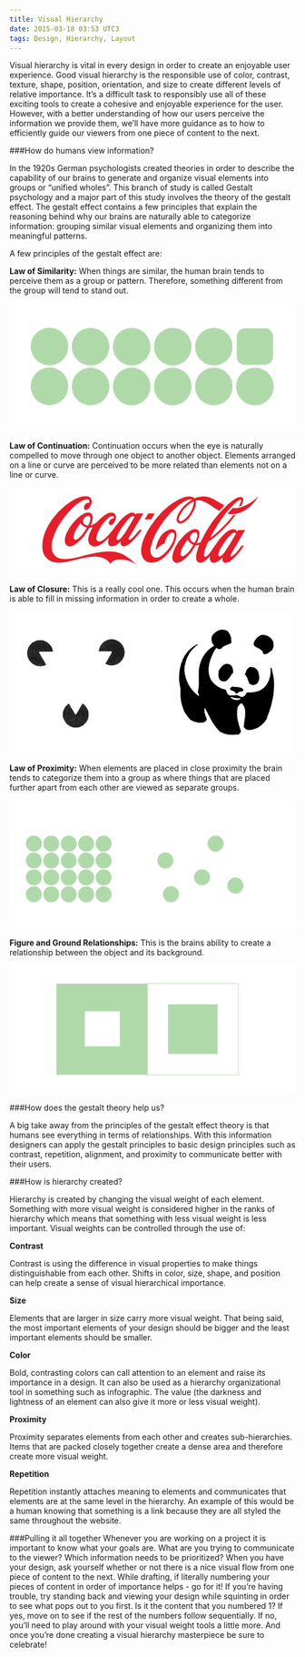 ```yaml
---
title: Visual Hierarchy
date: 2015-03-18 03:53 UTC3
tags: Design, Hierarchy, Layout
---
```


Visual hierarchy is vital in every design in order to create an enjoyable user experience. Good visual hierarchy is the responsible use of color, contrast, texture, shape, position, orientation, and size to create different levels of relative importance. It’s a difficult task to responsibly use all of these exciting tools to create a cohesive and  enjoyable experience for the user. However, with a better understanding of how our users perceive the information we provide them, we’ll have more guidance as to how to efficiently guide our viewers from one piece of content to the next.

###How do humans view information?

In the 1920s German psychologists created theories in order to describe the capability of our brains to generate and organize visual elements into groups or “unified wholes”. This branch of study is called Gestalt psychology and a major part of this study involves the theory of the gestalt effect. The gestalt effect contains a few principles that explain the reasoning behind why our brains are naturally able to categorize information: grouping similar visual elements and organizing them into meaningful patterns.


A few principles of the gestalt effect are:

**Law of Similarity:** When things are similar, the human brain tends to perceive them as a group or pattern. Therefore, something different from the group will tend to stand out.

![similarity_example](/images/blog/hierarchy/similarity.png)

**Law of Continuation:** Continuation occurs when the eye is naturally compelled to move through one object to another object. Elements arranged on a line or curve are perceived to be more related than elements not on a line or curve.


![continuation_example](/images/blog/hierarchy/continuation.png)

**Law of Closure:** This is a really cool one. This occurs when the human brain is able to fill in missing information in order to create a whole.

![closure_example](/images/blog/hierarchy/closure.png)

**Law of Proximity:** When elements are placed in close proximity the brain tends to categorize them into a group as where things that are placed further apart from each other are viewed as  separate groups.

![proximity_example](/images/blog/hierarchy/proximity.png)

**Figure and Ground Relationships:** This is the brains ability to create a relationship between the object and its background.


![figure_ground_example](/images/blog/hierarchy/figure_ground.png)



###How does the gestalt theory help us?

A big take away from the principles of the gestalt effect theory is that humans see everything in terms of relationships. With this information designers can apply the gestalt principles to basic design principles such as contrast, repetition, alignment, and proximity to communicate better with their users.

###How is hierarchy created?

Hierarchy is created by changing the visual weight of each element. Something with more visual weight is considered higher in the ranks of hierarchy which means that something with less visual weight is less important. Visual weights can be controlled through the use of:


**Contrast**

Contrast is using the difference in visual properties to make things distinguishable from each other. Shifts in color, size, shape, and position can help create a sense of visual hierarchical importance.

**Size**

Elements that are larger in size carry more visual weight. That being said, the most important elements of your design should be bigger and the least important elements should be smaller.


**Color**

Bold, contrasting colors can call attention to an element and raise its importance in a design. It can also be used as a hierarchy organizational tool in something such as infographic. The value (the darkness and lightness of an element can also give it more or less visual weight).


**Proximity**

Proximity separates elements from each other and creates sub-hierarchies. Items that are packed closely together create a dense area and therefore create more visual weight. 

**Repetition**

Repetition instantly attaches meaning to elements and communicates that elements are at the same level in the hierarchy. An example of this would be a human knowing that something is a link because they are all styled the same throughout the website.

###Pulling it all together
Whenever you are working on a project it is important to know what your goals are. What are you trying to communicate to the viewer? Which information needs to be prioritized? When you have your design, ask yourself whether or not there is a nice visual flow from one piece of content to the next. While drafting, if literally numbering your pieces of content in order of importance helps - go for it! If you’re having trouble, try standing back and viewing your design while squinting in order to see what pops out to you first. Is it the content that you numbered 1? If yes, move on to see if the rest of the numbers follow sequentially. If no, you’ll need to play around with your visual weight tools a little more. And once you’re done creating a visual hierarchy masterpiece be sure to celebrate! 
